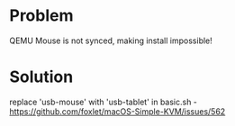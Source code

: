 # Problem
QEMU Mouse is not synced, making install impossible!

# Solution
replace 'usb-mouse' with 'usb-tablet' in basic.sh
-https://github.com/foxlet/macOS-Simple-KVM/issues/562

